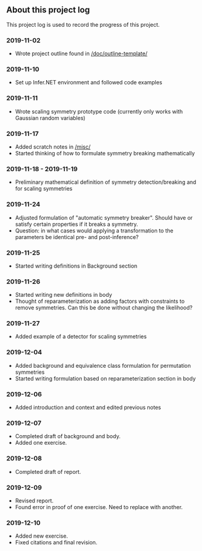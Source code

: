 ## About this project log

This project log is used to record the progress of this project.


### 2019-11-02

* Wrote project outline found in [/doc/outline-template/](https://github.com/chiukenny/kc-stat547c/tree/master/doc/outline-template)


### 2019-11-10

* Set up Infer.NET environment and followed code examples


### 2019-11-11

* Wrote scaling symmetry prototype code (currently only works with Gaussian random variables)


### 2019-11-17

* Added scratch notes in [/misc/](https://github.com/chiukenny/kc-stat547c/tree/master/misc)
* Started thinking of how to formulate symmetry breaking mathematically

### 2019-11-18 - 2019-11-19

* Preliminary mathematical definition of symmetry detection/breaking and for scaling symmetries

### 2019-11-24

* Adjusted formulation of "automatic symmetry breaker". Should have or satisfy certain properties if it breaks a symmetry.
* Question: in what cases would applying a transformation to the parameters be identical pre- and post-inference?

### 2019-11-25

* Started writing definitions in Background section

### 2019-11-26

* Started writing new definitions in body
* Thought of reparameterization as adding factors with constraints to remove symmetries. Can this be done without changing the likelihood?

### 2019-11-27

* Added example of a detector for scaling symmetries

### 2019-12-04

* Added background and equivalence class formulation for permutation symmetries
* Started writing formulation based on reparameterization section in body

### 2019-12-06

* Added introduction and context and edited previous notes

### 2019-12-07

* Completed draft of background and body.
* Added one exercise.

### 2019-12-08

* Completed draft of report.

### 2019-12-09

* Revised report.
* Found error in proof of one exercise. Need to replace with another.

### 2019-12-10

* Added new exercise.
* Fixed citations and final revision.